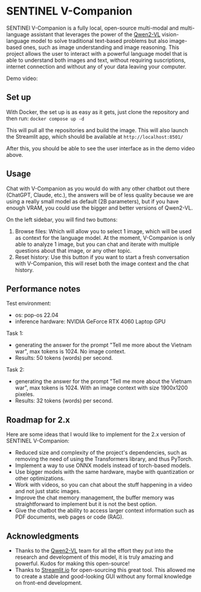 # SENTINEL V-Companion

SENTINEl V-Companion is a fully local, open-source multi-modal and multi-language assistant that leverages the power of the [Qwen2-VL](https://qwenlm.github.io/blog/qwen2-vl/) vision-language model to solve
traditional text-based problems but also image-based ones, such as image understanding and image reasoning. This project allows the user to interact with a powerful
language model that is able to understand both images and text, without requiring suscriptions, internet connection and without any of your data leaving your computer.

Demo video:

## Set up

With Docker, the set up is as easy as it gets, just clone the repository and then run: `docker compose up -d`

This will pull all the repositories and build the image. This will also launch the Streamlit app, which should be available at `http://localhost:8501/`

After this, you should be able to see the user interface as in the demo video above.

## Usage

Chat with V-Companion as you would do with any other chatbot out there (ChatGPT, Claude, etc.), the answers will be of less quality because we are using a really small model as default (2B parameters), but if you have enough VRAM, you could use the bigger and better versions of Qwen2-VL.

On the left sidebar, you will find two buttons:

1. Browse files: Which will allow you to select 1 image, which will be used as context for the language model. At the moment, V-Companion is only able to analyze 1 image, but you can chat and iterate with multiple questions about that image, or any other topic.
2. Reset history: Use this button if you want to start a fresh conversation with V-Companion, this will reset both the image context and the chat history.

## Performance notes

Test environment:
- os: pop-os 22.04
- inference hardware: NVIDIA GeForce RTX 4060 Laptop GPU

Task 1:
- generating the answer for the prompt "Tell me more about the Vietnam war", max tokens is 1024. No image context.
- Results: 50 tokens (words) per second.

Task 2:
- generating the answer for the prompt "Tell me more about the Vietnam war", max tokens is 1024. With an image context with size 1900x1200 pixeles.
- Results: 32 tokens (words) per second.


## Roadmap for 2.x
Here are some ideas that I would like to implement for the 2.x version of SENTINEL V-Companion:
- Reduced size and complexity of the project's dependencies, such as removing the need of using the Transformers library, and thus PyTorch.
- Implement a way to use ONNX models instead of torch-based models.
- Use bigger models with the same hardware, maybe with quantization or other optimizations.
- Work with videos, so you can chat about the stuff happening in a video and not just static images.
- Improve the chat memory management, the buffer memory was straightforward to implement but it is not the best option.
- Give the chatbot the ability to access larger context information such as PDF documents, web pages or code (RAG).


## Acknowledgments

- Thanks to the [Qwen2-VL](https://qwenlm.github.io/blog/qwen2-vl/) team for all the effort they put into the research and development of this model, it is truly amazing and powerful. Kudos for making this open-source!
- Thanks to [Streamlit.io](https://github.com/streamlit/streamlit) for open-sourcing this great tool. This allowed me to create a stable and good-looking GUI without any formal knowledge on front-end development.